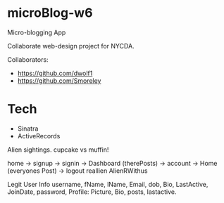 # microBlog-w6
Micro-blogging App 

Collaborate web-design project for NYCDA.

Collaborators:
* https://github.com/dwolf1
* https://github.com/Smoreley

# Tech
* Sinatra
* ActiveRecords



Alien sightings.
cupcake vs muffin!

home 	-> signup
	-> signin
		-> Dashboard (therePosts) -> account
		-> Home (everyones Post)
		-> logout
reallien
AlienRWithus

Legit
User Info
username, fName, lName, Email, dob, Bio, LastActive, JoinDate, password, 
Profile: Picture, Bio, posts, lastactive.
